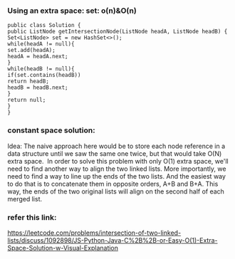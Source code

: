 ### Using an extra space: set: o(n)&O(n)
```
public class Solution {
public ListNode getIntersectionNode(ListNode headA, ListNode headB) {
Set<ListNode> set = new HashSet<>();
while(headA != null){
set.add(headA);
headA = headA.next;
}
while(headB != null){
if(set.contains(headB))
return headB;
headB = headB.next;
}
return null;
}
}
```
### constant space solution:
Idea:
The naive approach here would be to store each node reference in a data structure until we saw the same one twice, but that would take O(N) extra space.
​
In order to solve this problem with only O(1) extra space, we'll need to find another way to align the two linked lists. More importantly, we need to find a way to line up the ends of the two lists. And the easiest way to do that is to concatenate them in opposite orders, A+B and B+A. This way, the ends of the two original lists will align on the second half of each merged list.
### refer this link:
https://leetcode.com/problems/intersection-of-two-linked-lists/discuss/1092898/JS-Python-Java-C%2B%2B-or-Easy-O(1)-Extra-Space-Solution-w-Visual-Explanation